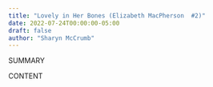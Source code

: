 ```yaml
---
title: "Lovely in Her Bones (Elizabeth MacPherson  #2)"
date: 2022-07-24T00:00:00-05:00
draft: false
author: "Sharyn McCrumb"
---
```


SUMMARY

<!--more-->

CONTENT